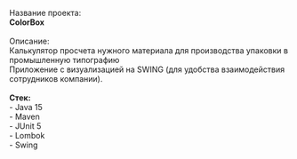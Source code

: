 Название проекта:
<br><b>ColorBox</b>
<br>
<br>Описание:
<br>Калькулятор просчета нужного материала для производства упаковки в промышленную типографию
<br>Приложение с визуализацией на SWING (для удобства взаимодействия сотрудников компании).
<br>
<br><b>Стек:</b>
<br>- Java 15
<br>- Maven
<br>- JUnit 5
<br>- Lombok
<br>- Swing